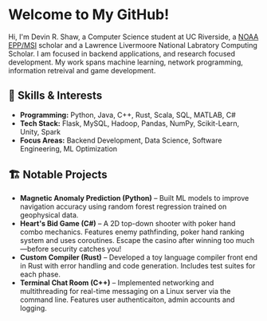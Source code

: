 # Welcome to My GitHub!  

Hi, I'm Devin R. Shaw, a Computer Science student at UC Riverside, a [NOAA EPP/MSI](https://www.noaa.gov/office-education/epp-msi) scholar and a Lawrence Livermoore National Labratory Computing Scholar. I am focused in backend applications, and research focused development. My work spans machine learning, network programming, information retreival and game development.  

## 🔧 Skills & Interests  
- **Programming:** Python, Java, C++, Rust, Scala, SQL, MATLAB, C#
- **Tech Stack:** Flask, MySQL, Hadoop, Pandas, NumPy, Scikit-Learn, Unity, Spark
- **Focus Areas:** Backend Development, Data Science, Software Engineering, ML Optimization  

## 🏗️ Notable Projects  
- **Magnetic Anomaly Prediction (Python)** – Built ML models to improve navigation accuracy using random forest regression trained on geophysical data.
- **Heart's Bid Game (C#)** – A 2D top-down shooter with poker hand combo mechanics. Features enemy pathfinding, poker hand ranking system and uses coroutines. Escape the casino after winning too much—before security catches you!
- **Custom Compiler (Rust)** – Developed a toy language compiler front end in Rust with error handling and code generation. Includes test suites for each phase.  
- **Terminal Chat Room (C++)** – Implemented networking and multithreading for real-time messaging on a Linux server via the command line. Features user authenticaiton, admin accounts and logging.


